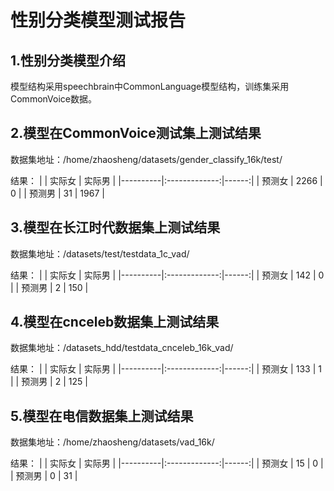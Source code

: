 # 性别分类模型测试报告
## 1.性别分类模型介绍
模型结构采用speechbrain中CommonLanguage模型结构，训练集采用CommonVoice数据。

## 2.模型在CommonVoice测试集上测试结果
数据集地址：/home/zhaosheng/datasets/gender_classify_16k/test/

结果：
|   |      实际女      |  实际男 |
|----------|:-------------:|------:|
| 预测女 |  2266 | 0 |
| 预测男 |    31   |   1967 |

## 3.模型在长江时代数据集上测试结果
数据集地址：/datasets/test/testdata_1c_vad/

结果：
|   |      实际女      |  实际男 |
|----------|:-------------:|------:|
| 预测女 |  142 | 0 |
| 预测男 |    2   |   150 |

## 4.模型在cnceleb数据集上测试结果
数据集地址：/datasets_hdd/testdata_cnceleb_16k_vad/

结果：
|   |      实际女      |  实际男 |
|----------|:-------------:|------:|
| 预测女 |  133 | 1 |
| 预测男 |    2   |   125 |

## 5.模型在电信数据集上测试结果
数据集地址：/home/zhaosheng/datasets/vad_16k/

结果：
|   |      实际女      |  实际男 |
|----------|:-------------:|------:|
| 预测女 |  15 | 0 |
| 预测男 |    0   |   31 |

